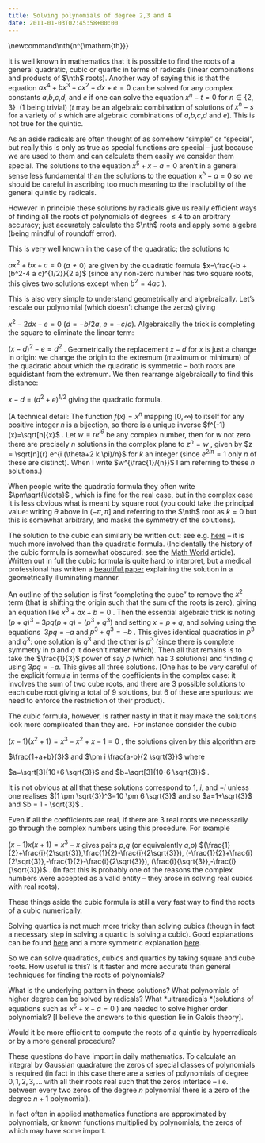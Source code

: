 ```yaml
---
title: Solving polynomials of degree 2,3 and 4
date: 2011-01-03T02:45:58+00:00
---
```


\newcommand\nth{n^{\mathrm{th}}}

It is well known in mathematics that it is possible to find the roots of a general quadratic, cubic or quartic in terms of radicals (linear combinations and products of $\nth$ roots). Another way of saying this is that the equation
 $a x^4+b x^3+c x^2 + d x + e = 0$  can be solved for any complex constants $a$,$b$,$c$,$d$, and $e$ if one can solve the equation  $x^n-t=0$  for $n \in \{2,3\}$  ($1$ being trivial) ($t$ may be an algebraic combination of solutions of  $x^n-s$  for a variety of $s$ which are algebraic combinations of $a$,$b$,$c$,$d$ and $e$). This is not true for the quintic.


<!--more-->


As an aside radicals are often thought of as somehow “simple” or “special”, but really this is only as true as special functions are special – just because we are used to them and can calculate them easily we consider them special. The solutions to the equation  $x^5+x-a=0$  aren’t in a general sense less fundamental than the solutions to the equation  $x^5-a=0$  so we should be careful in ascribing too much meaning to the insolubility of the general quintic by radicals.


However in principle these solutions by radicals give us really efficient ways of finding all the roots of polynomials of degrees  $\leq 4$  to an arbitrary accuracy; just accurately calculate the $\nth$ roots and apply some algebra (being mindful of roundoff error).


This is very well known in the case of the quadratic; the solutions to


 $a x^2 + b x + c = 0$  ($a \neq 0$) are given by the quadratic formula  $x=\frac{-b + (b^2-4 a c)^{1/2}}{2 a}$  (since any non-zero number has two square roots, this gives two solutions except when  $b^2=4 a c$ ).


This is also very simple to understand geometrically and algebraically. Let’s rescale our polynomial (which doesn’t change the zeros) giving


 $x^2 - 2 d x - e = 0$  ($d=-b/2a$, $e=-c/a$). Algebraically the trick is completing the square to eliminate the linear term:


 $(x-d)^2 - e = d^2$ . Geometrically the replacement $x-d$ for $x$ is just a change in origin: we change the origin to the extremum (maximum or minimum) of the quadratic about which the quadratic is symmetric – both roots are equidistant from the extremum.
We then rearrange algebraically to find this distance:


 $x-d = (d^2+e)^{1/2}$  giving the quadratic formula.


(A technical detail: The function  $f(x)=x^n$  mapping  $[0,\infty)$  to itself for any positive integer $n$ is a bijection, so there is a unique inverse  $f^{-1}(x)=\sqrt[n]{x}$ . Let  $w=r e^{i \theta}$  be any complex number, then for $w$ not zero there are precisely $n$ solutions in the complex plane to  $z^n = w$ , given by  $z = \sqrt[n]{r} e^{i (\theta+2 k \pi)/n}$  for $k$ an integer (since  $e^{2 i \pi} = 1$  only $n$ of these are distinct). When I write  $w^{\frac{1}/{n}}$  I am referring to these $n$ solutions.)


When people write the quadratic formula they often write  $\pm\sqrt{\ldots}$ , which is fine for the real case, but in the complex case it is less obvious what is meant by square root (you could take the principal value: writing  $\theta$  above in  $(-\pi,\pi]$  and referring to the $\nth$ root as $k=0$ but this is somewhat arbitrary, and masks the symmetry of the solutions).


The solution to the cubic can similarly be written out: see e.g. [here](http://www.math.vanderbilt.edu/~schectex/courses/cubic/) – it is much more involved than the quadratic formula. (Incidentally the history of the cubic formula is somewhat obscured: see the [Math World](http://mathworld.wolfram.com/CubicFormula.html) article). Written out in full the cubic formula is quite hard to interpret, but a medical professional has written a [beautiful paper](http://www.nickalls.org/dick/papers/maths/cubic1993.pdf) explaining the solution in a geometrically illuminating manner.


An outline of the solution is first “completing the cube” to remove the $x^2$ term (that is shifting the origin such that the sum of the roots is zero), giving an equation like  $x^3 + a x + b =0$ . Then the essential algebraic trick is noting  $(p+q)^3 - 3 p q (p+q) - (p^3+q^3)$  and setting $x=p+q$, and solving using the equations  $3 p q = – a$ and  $p^3+q^3=-b$ . This gives identical quadratics in $p^3$ and $q^3$: one solution is $q^3$ and the other is $p^3$ (since there is complete symmetry in $p$ and $q$ it doesn’t matter which). Then all that remains is to take the $\frac{1}{3}$ power of say $p$ (which has $3$ solutions) and finding $q$ using $3pq = -a$. This gives all three solutions. [One has to be very careful of the explicit formula in terms of the coefficients in the complex case: it involves the sum of two cube roots, and there are 3 possible solutions to each cube root giving a total of 9 solutions, but 6 of these are spurious: we need to enforce the restriction of their product).


The cubic formula, however, is rather nasty in that it may make the solutions look more complicated than they are.  For instance consider the cubic


 $(x-1)(x^2+1)=x^3-x^2+x-1=0$ , the solutions given by this algorithm are


 $\frac{1+a+b}{3}$  and  $\pm i \frac{a-b}{2 \sqrt{3}}$  where


 $a=\sqrt[3]{10+6 \sqrt{3}}$  and  $b=\sqrt[3]{10-6 \sqrt{3}}$ .


It is not obvious at all that these solutions correspond to $1$, $i$, and $-i$ unless one realises  $(1 \pm \sqrt{3})^3=10 \pm 6 \sqrt{3}$  and so  $a=1+\sqrt{3}$  and  $b = 1 - \sqrt{3}$ .


Even if all the coefficients are real, if there are 3 real roots we necessarily go through the complex numbers using this procedure. For example


 $(x-1)x(x+1)=x^3-x$  gives pairs $p$,$q$ (or equivalently $q$,$p$)  $(\frac{1}{2}+\frac{i}{2\sqrt{3}},\frac{1}{2}-\frac{i}{2\sqrt{3}}), (-\frac{1}{2}+\frac{i}{2\sqrt{3}},-\frac{1}{2}-\frac{i}{2\sqrt{3}}), (\frac{i}{\sqrt{3}},-\frac{i}{\sqrt{3}})$ . (In fact this is probably one of the reasons the complex numbers were accepted as a valid entity – they arose in solving real cubics with real roots).


These things aside the cubic formula is still a very fast way to find the roots of a cubic numerically.


Solving quartics is not much more tricky than solving cubics (though in fact a necessary step in solving a quartic is solving a cubic). Good explanations can be found [here](http://www.sosmath.com/algebra/factor/fac12/fac12.html) and a more symmetric explanation [here](http://www.nickalls.org/dick/papers/maths/quartic2009.pdf).


So we can solve quadratics, cubics and quartics by taking square and cube roots. How useful is this? Is it faster and more accurate than general techniques for finding the roots of polynomials?


What is the underlying pattern in these solutions? What polynomials of higher degree can be solved by radicals? What *ultraradicals *(solutions of equations such as  $x^5 + x - a = 0$ ) are needed to solve higher order polynomials? [I believe the answers to this question lie in Galois theory].


Would it be more efficient to compute the roots of a quintic by hyperradicals or by a more general procedure?


These questions do have import in daily mathematics. To calculate an integral by Gaussian quadrature the zeros of special classes of polynomials is required (in fact in this case there are a series of polynomials of degree $0,1,2,3,\ldots$ with all their roots real such that the zeros interlace – i.e. between every two zeros of the degree $n$ polynomial there is a zero of the degree $n+1$ polynomial).


In fact often in applied mathematics functions are approximated by polynomials, or known functions multiplied by polynomials, the zeros of which may have some import.




 
